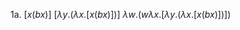 1a. $[x(bx)]$
$[\lambda y.(\lambda{x}.[x(bx)])]$
$\lambda w.(w\lambda x.[\lambda y.(\lambda{x}.[x(bx)])])$

